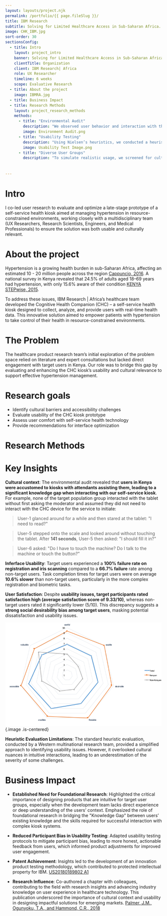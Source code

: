 ```yaml
---
layout: layouts/project.njk
permalink: /portfolio/{{ page.fileSlug }}/
title: IBM Research
subtitle: Solving for Limited Healthcare Access in Sub-Saharan Africa.
image: CHK_IBM.jpg
sort-order: 30
sectionsConfig:
  - title: Intro
    layout: project_intro
    banner: Solving for Limited Healthcare Access in Sub-Saharan Africa
    clientTitle: Organization
    client: IBM Research| Africa
    role: UX Researcher
    timeline: 6 weeks
    scope: Evaluative Research
  - title: About the project
    image: IBMRA.jpg
  - title: Business Impact
  - title: Research Methods
    layout: project_research_methods
    methods:
      - title: "Environmental Audit"
        description: "We observed user behavior and interaction with three existing BMI and blood pressure kiosks in moderate to high volume of foot traffic areas. This audit helped us identify local usage patterns, kiosk placement issues, and potential adoption barriers in Kenya’s urban settings."
        image: Environment Audit.png
      - title: "Usability Testing"
        description: "Using Nielsen’s heuristics, we conducted a heuristic evaluation followed by in-lab usability tests. Six participants included both target (culturally Kenyan) and non-target populations, allowing us to capture usability differences due to cultural context. We noted critical issues in task completion, error rates, and user comfort during key interactions."
        image: Usability Test Image.png
      - title: "Diverse User Groups"
        description: "To simulate realistic usage, we screened for culturally Kenyan and non-Kenyan users, providing a comparative understanding of how cultural background affected usability."
     

---
```

# Intro
I co-led user research to evaluate and optimize a late-stage prototype of a self-service health kiosk aimed at managing hypertension in resource-constrained environments, working closely with a multidisciplinary team (UX Researchers, Research Scientists, Engineers, and Medical Professionals) to ensure the solution was both usable and culturally relevant.


# About the project
Hypertension is a growing health burden in sub-Saharan Africa, affecting an estimated 10 - 20 million people across the region [Cappuncio, 2016](https://link.springer.com/article/10.1007/s11739-016-1423-9). A national survey in Kenya revealed that 24.5% of adults aged 18–69 years had hypertension, with only 15.6% aware of their condition [KENYA STEPwise, 2015](https://aphrc.org/wp-content/uploads/2019/07/Steps-Report-NCD-2015.pdf).

To address these issues, IBM Research | Africa’s healthcare team developed the Cognitive Health Companion (CHC) – a self-service health kiosk designed to collect, analyze, and provide users with real-time health data. This innovative solution aimed to empower patients with hypertension to take control of their health in resource-constrained environments.


# The Problem
The healthcare product research team’s initial exploration of the problem space relied on literature and expert consultations but lacked direct engagement with target users in Kenya. Our role was to bridge this gap by evaluating and enhancing the CHC kiosk’s usability and cultural relevance to support effective hypertension management. 

# Research goals
- Identify cultural barriers and accessibility challenges
- Evaluate usability of the CHC kiosk prototype
- Assess user comfort with self-service health technology
- Provide recommendations for interface optimization

# Research Methods


# Key Insights

**Cultural context**: The environmental audit revealed that **users in Kenya were accustomed to kiosks with attendants assisting them, leading to a significant knowledge gap when interacting with our self-service kiosk**. For example, none of the target population group interacted with the tablet without first asking the moderator and assumed they did not need to interact with the CHC device for the service to initiate:

> User-1 glanced around for a while and then stared at the tablet: "I need to read?"

> User-5 stepped onto the scale and looked around without touching the tablet. After **141 seconds**, User-5 then asked: "I should fill it in?"

> User-6 asked: "Do I have to touch the machine? Do I talk to the machine or touch the button?"

**Inferface Usability**: Target users experienced a **100% failure rate on registration and iris scanning** compared to a **66.7% failure** rate among non-target users. Task completion times for target users were on average **10.6% slower** than non-target users, particularly in the more complex registration and biometric tasks.

**User Satisfaction**: Despite **usability issues, target participants rated satisfaction high (average satisfaction score of 9.33/10)**, whereas non-target users rated it significantly lower (5/10). This discrepancy suggests a **strong social desirability bias among target users**, masking potential dissatisfaction and usability issues.

![User satisfaction rating](/assets/images/Satisfaction.png){.image .is-centered}

**Heuristic Evaluation Limitations**: The standard heuristic evaluation, conducted by a Western multinational research team, provided a simplified approach to identifying usability issues. However, it overlooked cultural nuances in intuitive interactions, leading to an underestimation of the severity of some challenges. 


# Business Impact

- **Established Need for Foundational Research**: Highlighted the critical importance of designing products that are intuitive for target user groups, especially when the development team lacks direct experience or deep understanding of the users’ context. Emphasized the role of foundational research in bridging the "Knowledge Gap" between users’ existing knowledge and the skills required for successful interaction with complex kiosk systems.

- **Reduced Participant Bias in Usability Testing**: Adapted usability testing protocols to mitigate participant bias, leading to more honest, actionable feedback from users, which informed product adjustments for improved user engagement.
  
- **Patent Achievement**: Insights led to the development of an innovation product testing methodology, which contributed to protected intellectual property for IBM. [US20180189802 A1](https://www.taogunyoku.com/assets/pubs/System,%20Method%20and%20Computer%20Program%20Product%20For%20Sensory%20Simulation%20During%20Product%20Testing.pdf)
  
- **Research Influence**: Co-authored a chapter with colleagues, contributing to the field with research insights and advancing industry knowledge on user experience in healthcare technology. This publication underscored the importance of cultural context and usability in designing impactful solutions for emerging markets. [Palmer, J.M., Ogunyoku, T.A., and Hammond, C.R., 2018](https://www.taylorfrancis.com/chapters/edit/10.1201/b22191-11/intuitive-interaction-industry-user-research-jesyka-palmer)




